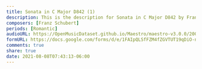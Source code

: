 ```yaml
---
title: Sonata in C Major D842 (1)
description: This is the description for Sonata in C Major D842 by Franz Schubert
composers: [Franz Schubert]
periods: [Romantic]
audioURL: https://OpenMusicDataset.github.io/Maestro/maestro-v3.0.0/2009/MIDI-Unprocessed_16_R2_2009_01_ORIG_MID--AUDIO_16_R2_2009_16_R2_2009_03_WAV.midi
formURL: https://docs.google.com/forms/d/e/1FAIpQLSfFZM4fZGVTUT19qDiO-nwlJ6f9INg5AEKtRfP7KiUmloMtZA/viewform
comments: true
share: true
date: 2021-08-08T07:43:13-06:00
---
```


